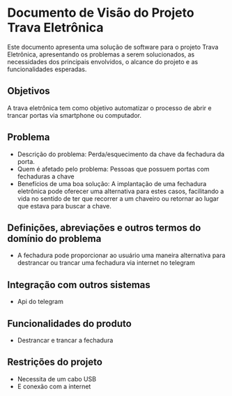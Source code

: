 # Documento de Visão do Projeto Trava Eletrônica

Este documento apresenta uma solução de software para o projeto Trava Eletrônica, 
apresentando os problemas a serem solucionados, as necessidades dos principais envolvidos, o alcance do projeto e as funcionalidades esperadas.

## Objetivos

A trava eletrônica tem como objetivo automatizar o processo de abrir e trancar portas via smartphone ou computador.

## Problema

* Descrição do problema: Perda/esquecimento da chave da fechadura da porta.
* Quem é afetado pelo problema: Pessoas que possuem portas com fechaduras a chave
* Benefícios de uma boa solução: A implantação de uma fechadura eletrônica pode oferecer uma alternativa para estes casos, facilitando a vida no sentido de ter que recorrer a um chaveiro ou retornar ao lugar que estava para buscar a chave.

## Definições, abreviações e outros termos do domínio do problema

* A fechadura pode proporcionar ao usuário uma maneira alternativa para destrancar ou trancar uma fechadura via internet no telegram

## Integração com outros sistemas

* Api do telegram

## Funcionalidades do produto

* Destrancar e trancar a fechadura

## Restrições do projeto

* Necessita de um cabo USB
* E conexão com a internet
